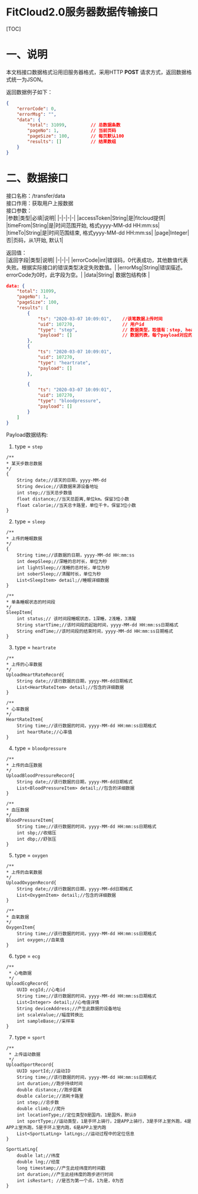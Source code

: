 # FitCloud2.0服务器数据传输接口

[TOC]

# 一、说明
本文档接口数据格式沿用旧服务器格式，采用HTTP **POST** 请求方式，返回数据格式统一为JSON。

返回数据例子如下：
```json
{
    "errorCode": 0,
    "errorMsg": "",
    "data": {
        "total": 31099,         // 总数据条数
        "pageNo": 1,            // 当前页码
        "pageSize": 100,        // 每页默认100
        "results": []           // 结果数组
    }
}
```

# 二、数据接口

接口名称：/transfer/data  
接口作用：获取用户上报数据  
接口参数：  
|参数|类型|必填|说明| 
|-|-|-|-|
|accessToken|String|是|fitcloud提供|
|timeFrom|String|是|时间范围开始, 格式yyyy-MM-dd HH:mm:ss|
|timeTo|String|是|时间范围结束, 格式yyyy-MM-dd HH:mm:ss|
|page|Integer|否|页码，从1开始, 默认1|


返回值：  
|返回字段|类型|说明|
|-|-|-|
|errorCode|int|错误码，0代表成功，其他数值代表失败。根据实际接口的错误类型决定失败数值。|
|errorMsg|String|错误描述。errorCode为0时，此字段为空。|
|data|String| 数据包结构体 |

```json
data: {
    "total": 31099,
    "pageNo": 1,
    "pageSize": 100,
    "results": [
        {
            "ts": "2020-03-07 10:09:01",    //该笔数据上传时间
            "uid": 107270,                  // 用户id
            "type": "step",                 // 数据类型，取值有：step, heartrate, bloodpressure, oxygen, ecg, sleep, sport,
            "payload": []                   // 数据列表，每个payload对应的数据结构见说明
        },
        {
            "ts": "2020-03-07 10:09:01",
            "uid": 107270,
            "type": "heartrate",
            "payload": []
        },

        {
            "ts": "2020-03-07 10:09:01",
            "uid": 107270,
            "type": "bloodpressure",
            "payload": []
        }
    ]
}
```

Payload数据结构:  

1. type = `step`

```
/**
* 某天步数总数据
*/
{
    String date;//该天的日期，yyyy-MM-dd
    String device;//该数据来源设备地址
    int step;//当天总步数值
    float distance;//当天总距离,单位km。保留3位小数
    float calorie;//当天总卡路里，单位千卡。保留3位小数
}
```

2. type = `sleep`

```
/**
* 上传的睡眠数据
*/
{
    String time;//该数据的日期，yyyy-MM-dd HH:mm:ss
    int	deepSleep;//深睡的总时长，单位为秒
    int	lightSleep;//浅睡的总时长，单位为秒
    int	soberSleep;//清醒时长，单位为秒
    List<SleepItem> detail;//睡眠详细数据
}

/**
* 单条睡眠状态的时间段
*/
SleepItem{
	int status;// 该时间段睡眠状态，1深睡，2浅睡，3清醒
	String startTime;//该时间段的起始时间，yyyy-MM-dd HH:mm:ss日期格式
	String endTime;//该时间段的结束时间，yyyy-MM-dd HH:mm:ss日期格式
}

```

3. type = `heartrate`

```
/**
* 上传的心率数据
*/
UploadHeartRateRecord{
    String date;//该行数据的日期，yyyy-MM-dd日期格式
    List<HeartRateItem> detail;//包含的详细数据
}

/**
* 心率数据
*/
HeartRateItem{
    String time;//该行数据的时间，yyyy-MM-dd HH:mm:ss日期格式
    int	heartRate;//心率值
}

```

4. type = `bloodpressure`

```
/**
* 上传的血压数据
*/
UploadBloodPressureRecord{
    String date;//该行数据的日期，yyyy-MM-dd日期格式
    List<BloodPressureItem> detail;//包含的详细数据
}

/**
* 血压数据
*/
BloodPressureItem{
    String time;//该行数据的时间，yyyy-MM-dd HH:mm:ss日期格式
    int	sbp;//收缩压
    int	dbp;//舒张压
}
```

5. type = `oxygen`

```
/**
* 上传的血氧数据
*/
UploadOxygenRecord{
    String date;//该行数据的日期，yyyy-MM-dd日期格式
    List<OxygenItem> detail;//包含的详细数据
}

/**
* 血氧数据
*/
OxygenItem{
    String time;//该行数据的时间，yyyy-MM-dd HH:mm:ss日期格式
    int	oxygen;//血氧值
}

```

6. type = `ecg`

```
/**
 * 心电数据
 */
UploadEcgRecord{
    UUID ecgId;//心电id
    String time;//该行数据的时间，yyyy-MM-dd HH:mm:ss日期格式
    List<Integer> detail;//心电值详情
    String deviceAddress;//产生此数据的设备地址
    int scaleValue;//幅度转换比
    int sampleBase;//采样率
}

```

7. type = `sport`

```
/**
 * 上传运动数据
 */
UploadSportRecord{
    UUID sportId;//运动ID
    String time;//该行数据的时间，yyyy-MM-dd HH:mm:ss日期格式
    int duration;//跑步持续时间
    double distance;//跑步距离
    double calorie;//消耗卡路里
    int step;//总步数
    double climb;//爬升
    int locationType;//定位类型0是国内，1是国外，默认0
    int sportType;//运动类型，1是手环上骑行，2是APP上骑行，3是手环上室外跑，4是APP上室外跑，5是手环上室内跑，6是APP上室内跑
    List<SportLatLng> latLngs;//运动过程中的定位信息
}

SportLatLng{
    double lat;//纬度
    double lng;//经度
    long timestamp;//产生此经纬度的时间戳
    int duration;//产生此经纬度的跑步进行时间
    int isRestart; //是否为第一个点，1为是，0为否
}
```